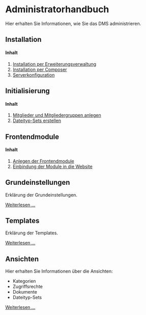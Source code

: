 # Administratorhandbuch

Hier erhalten Sie Informationen, wie Sie das DMS administrieren.

## Installation


#### Inhalt
1. [Installation per Erweiterungsverwaltung](installation/#installation_1)
2. [Installation per Composer](installation/#installation_2)
3. [Serverkonfiguration](installation/#installation_3)



## Initialisierung

#### Inhalt

1. [Mitglieder und Mitgliedergruppen anlegen](initialization/#initialization_1)
2. [Dateityp-Sets erstellen](initialization/#initialization_2)



## Frontendmodule


#### Inhalt
1. [Anlegen der Frontendmodule](modules/#modules_1)
2. [Einbindung der Module in die Website](modules/#modules_2)


## Grundeinstellungen

Erklärung der Grundeinstellungen.

[Weiterlesen ...](settings)

## Templates

Erklärung der Templates.

[Weiterlesen ...](templates)

## Ansichten

Hier erhalten Sie Informationen über die Ansichten:

* Kategorien
* Zugriffsrechte
* Dokumente
* Dateityp-Sets

[Weiterlesen ...](views)
